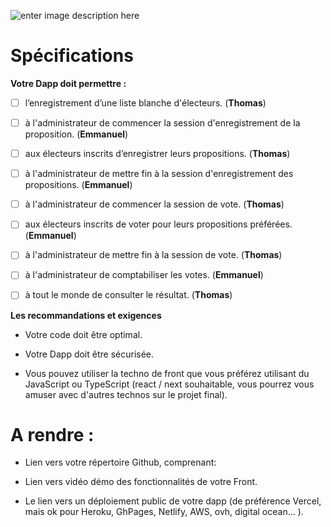 
![enter image description here](https://teachizy-prod.s3.fr-par.scw.cloud/eb9f009ea2ab9914fc5333e5130cd4ae/59b514174bffe4ae402b3d63aad79fe0/0e82d55de38a42699278c82878021eb5.jpg)

  

# Spécifications

  

**Votre Dapp doit permettre :**

 - [ ] l’enregistrement d’une liste blanche d'électeurs. (**Thomas**)

  

 - [ ] à l'administrateur de commencer la session d'enregistrement de la
       proposition. (**Emmanuel**)

  

 - [ ] aux électeurs inscrits d’enregistrer leurs propositions. (**Thomas**)

  

 - [ ] à l'administrateur de mettre fin à la session d'enregistrement
       des propositions.  (**Emmanuel**)

  

 - [ ] à l'administrateur de commencer la session de vote. (**Thomas**)

  

 - [ ] aux électeurs inscrits de voter pour leurs propositions
       préférées.  (**Emmanuel**)

  

 - [ ] à l'administrateur de mettre fin à la session de vote. (**Thomas**)

  

 - [ ] à l'administrateur de comptabiliser les votes.  (**Emmanuel**)

  

 - [ ] à tout le monde de consulter le résultat. (**Thomas**)

  
  

**Les recommandations et exigences**

- Votre code doit être optimal.

  

- Votre Dapp doit être sécurisée.

  

- Vous pouvez utiliser la techno de front que vous préférez utilisant du JavaScript ou TypeScript (react / next souhaitable, vous pourrez vous amuser avec d'autres technos sur le projet final).

  
  

# A rendre :

- Lien vers votre répertoire Github, comprenant:

  

- Lien vers vidéo démo des fonctionnalités de votre Front.

  

- Le lien vers un déploiement public de votre dapp (de préférence Vercel, mais ok pour Heroku, GhPages, Netlify, AWS, ovh, digital ocean... ).